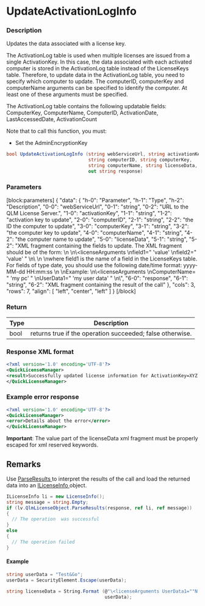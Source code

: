 # UpdateActivationLogInfo

### Description

Updates the data associated with a license key.

The ActivationLog table is used when multiple licenses are issued from a single ActivationKey. In this case, the data associated with each activated computer is stored in the ActivationLog table instead of the LicenseKeys table. Therefore, to update data in the ActivationLog table, you need to specify which computer to update. The computerID, computerKey and computerName arguments can be specified to identify the computer. At least one of these arguments must be specified.

The ActivationLog table contains the following updatable fields: ComputerKey, ComputerName, ComputerID, ActivationDate, LastAccessedDate, ActivationCount

Note that to call this function, you must:

* Set the AdminEncryptionKey

```csharp
bool UpdateActivationLogInfo (string webServiceUrl, string activationKey, 
                              string computerID, string computerKey, 
                              string computerName, string licenseData, 
                              out string response)
```

### Parameters

\[block:parameters] { "data": { "h-0": "Parameter", "h-1": "Type", "h-2": "Description", "0-0": "webServiceUrl", "0-1": "string", "0-2": "URL to the QLM License Server.", "1-0": "activationKey", "1-1": "string", "1-2": "activation key to update", "2-0": "computerID", "2-1": "string", "2-2": "the ID the computer to update", "3-0": "computerKey", "3-1": "string", "3-2": "the computer key to update", "4-0": "computerName", "4-1": "string", "4-2": "the computer name to update", "5-0": "licenseData", "5-1": "string", "5-2": "XML fragment containing the fields to update. The XML fragment should be of the form: \n \n\\\<licenseArguments \nfield1=" 'value' \nfield2=" 'value' " \n\ \n \nwhere field1 is the name of a field in the LicenseKeys table. For fields of type date, you should use the following date/time format: yyyy-MM-dd HH:mm:ss \n \nExample: \n\\\<licenseArguments \nComputerName= " 'my pc' " \nUserData1=" 'my user data' " \n\\", "6-0": "response", "6-1": "string", "6-2": "XML fragment containing the result of the call" }, "cols": 3, "rows": 7, "align": \[ "left", "center", "left" ] } \[/block]

### Return

| Type | Description                                               |
| ---- | --------------------------------------------------------- |
| bool | returns true if the operation succeeded; false otherwise. |

### Response XML format

```xml
<?xml version='1.0' encoding='UTF-8'?>
<QuickLicenseManager>
<result>Successfully updated license information for ActivationKey=XYZ.</result>
</QuickLicenseManager>
```

### Example error response

```xml
<?xml version='1.0' encoding='UTF-8'?>
<QuickLicenseManager>
<error>Details about the error</error>
</QuickLicenseManager>
```

**Important**: The value part of the licenseData xml fragment must be properly escaped for xml reserved keywords.

## Remarks

Use [ParseResults ](https://soraco.readme.io/reference/parseresults)to interpret the results of the call and load the returned data into an [ILicenseInfo ](https://soraco.readme.io/reference/ilicenseinfo)object.

```c#
ILicenseInfo li = new LicenseInfo();
string message = string.Empty;
if (lv.QlmLicenseObject.ParseResults(response, ref li, ref message))
{
  // The operation  was successful	
}
else
{
  // The operation failed
}
```

#### Example

```c#
string userData = "Test&Go";  
userData = SecurityElement.Escape(userData);

string licenseData = String.Format (@"\<licenseArguments UserData1=""N'{0}'""> </licenseArguments>", 
                                    userData);
```
